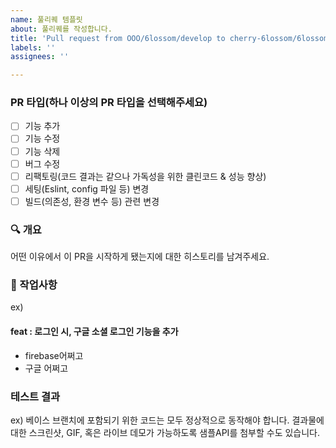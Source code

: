```yaml
---
name: 풀리퀘 템플릿
about: 풀리퀘를 작성합니다.
title: 'Pull request from OOO/6lossom/develop to cherry-6lossom/6lossom/develop'
labels: ''
assignees: ''

---
```


### PR 타입(하나 이상의 PR 타입을 선택해주세요)

- [ ] 기능 추가
- [ ] 기능 수정
- [ ] 기능 삭제
- [ ] 버그 수정
- [ ] 리팩토링(코드 결과는 같으나 가독성을 위한 클린코드 & 성능 향상)
- [ ] 세팅(Eslint, config 파일 등) 변경
- [ ] 빌드(의존성, 환경 변수 등) 관련 변경

### :mag: 개요

어떤 이유에서 이 PR을 시작하게 됐는지에 대한 히스토리를 남겨주세요.

### :pencil: 작업사항

ex)

#### feat : 로그인 시, 구글 소셜 로그인 기능을 추가

- firebase어쩌고
- 구글 어쩌고

### 테스트 결과

ex) 베이스 브랜치에 포함되기 위한 코드는 모두 정상적으로 동작해야 합니다. 결과물에 대한 스크린샷, GIF, 혹은 라이브 데모가 가능하도록 샘플API를 첨부할 수도 있습니다.
